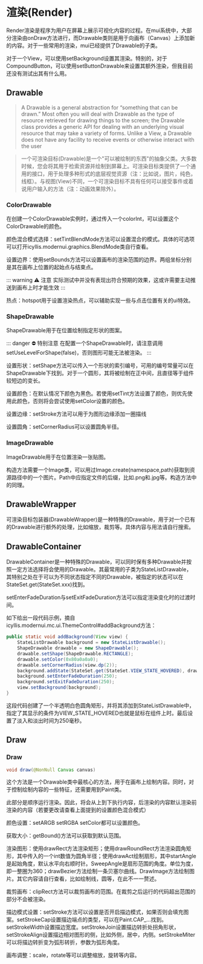 # 渲染(Render)

Render渲染是程序为用户在屏幕上展示可视化内容的过程。在mui系统中，大部分渲染由onDraw方法进行，而Drawable类则是用于向画布（Canvas）上添加新的内容。对于一些常用的渲染，mui已经提供了Drawable的子类。

对于一个View，可以使用setBackground设置其渲染。特别的，对于CompoundButton，可以使用setButtonDrawable来设置其额外渲染，但我目前还没有测试出其有什么用。

## Drawable

> A Drawable is a general abstraction for “something that can be drawn.” Most often you will deal with Drawable as the type of resource retrieved for drawing things to the screen; the Drawable class provides a generic API for dealing with an underlying visual resource that may take a variety of forms. Unlike a View, a Drawable does not have any facility to receive events or otherwise interact with the user

> 一个可渲染目标(Drawable)是一个"可以被绘制的东西"的抽象父类。大多数时候，您会将其用于检索资源并绘制到屏幕上。可渲染目标类提供了一个通用的接口，用于处理多种形式的底层视觉资源（注：比如说，图片，纯色，线框）。与视图(View)不同，一个可渲染目标不具有任何可以接受事件或着说用户输入的方法（注：动画效果除外）。

### ColorDrawable

在创建一个ColorDrawable实例时，通过传入一个colorInt，可以设置这个ColorDrawable的颜色。

颜色混合模式选择：setTintBlendMode方法可以设置混合的模式。具体的可选项可以打开icyllis.modernui.graphics.BlendMode类自行查看。

设置边界：使用setBounds方法可以设置画布的渲染范围的边界。两组坐标分别是其在画布上位置的起始点与结束点。

::: warning :warning: 注意
实际测试中并没有表现出符合预期的效果，这或许需要主动推送到画布上时才能生效
:::

热点：hotspot用于设置渲染热点，可以辅助实现一些与点击位置有关的ui特效。

### ShapeDrawable

ShapeDrawable用于在位置绘制指定形状的图案。

::: danger :no_entry: 特别注意
在配置一个ShapeDrawable时，请注意调用setUseLevelForShape(false)，否则图形可能无法被渲染。
:::

设置形状：setShape方法可以传入一个形状的索引编号，可用的编号常量可以在ShapeDrawable下找到。对于一个圆形，其将被绘制在正中间，且直径等于组件较短边的变长。

设置颜色：在默认情况下颜色为黑色。若使用setTint方法设置了颜色，则优先使用此颜色，否则将会尝试使用setColor设置的颜色。

设置边缘：setStroke方法可以用于为图形边缘添加一圈描线

设置圆角：setCornerRadius可以设置圆角半径。

### ImageDrawable

ImageDrawable用于在位置渲染一张贴图。

构造方法需要一个Image类，可以用过Image.create(namespace,path)获取到资源路径中的一个图片。Path中应指定文件的后缀，比如.png和.jpg等。构造方法中的同理。

## DrawableWrapper

可渲染目标包装器(DrawableWrapper)是一种特殊的Drawable，用于对一个已有的Drawable进行额外的处理，比如缩放，裁剪等。具体内容与用法请自行搜索。

## DrawableContainer

DrawableContainer是一种特殊的Drawable，可以同时保有多种Drawable并按照一定方法选择将会使用的Drawable。其最常用的子类为StateListDrawable，其特别之处在于可以为不同状态指定不同的Drawable，被指定的状态可以在StateSet.get(StateSet.xxx)找到。

setEnterFadeDuration与setExitFadeDuration方法可以指定渲染变化时的过渡时间。

如下给出一段代码示例，摘自icyllis.modernui.mc.ui.ThemeControl#addBackground方法：

```java
public static void addBackground(View view) {
    StateListDrawable background = new StateListDrawable();
    ShapeDrawable drawable = new ShapeDrawable();
    drawable.setShape(ShapeDrawable.RECTANGLE);
    drawable.setColor(0x80a0a0a0);
    drawable.setCornerRadius(view.dp(2));
    background.addState(StateSet.get(StateSet.VIEW_STATE_HOVERED), drawable);
    background.setEnterFadeDuration(250);
    background.setExitFadeDuration(250);
    view.setBackground(background);
}
```

这段代码创建了一个半透明白色圆角矩形，并将其添加到StateListDrawable中，指定了其显示的条件为VIEW\_STATE\_HOVERED也就是鼠标在组件上时。最后设置了淡入和淡出时间为250毫秒。

## Draw

### Draw

```java
void draw(@NonNull Canvas canvas)
```

这个方法是一个Drawable类中最核心的方法，用于在画布上绘制内容。同时，对于控制绘制内容的一些特征，还需要用到Paint类。

此部分是顺序运行渲染。因此，将会从上到下执行内容，后渲染的内容默认渲染前渲染的内容（若要更改请查看上面提到的设置颜色混合模式）

颜色设置：setARGB setRGBA setColor都可以设置颜色。

获取大小：getBound()方法可以获取到默认范围。

渲染图形：使用drawRect方法渲染矩形；使用drawRoundRect方法渲染圆角矩形，其中传入的一个int数值为圆角半径；使用drawAct绘制扇形，其中startAngle是起始角度，默认水平向右顺时针。SweepAngle是扇形范围的角度。单位为度，即一整圈为360；drawBezier方法绘制一条贝塞尔曲线。DrawImage方法绘制图片。其它内容请自行查看，比如绘制线，圆等，在此不一一赘述。

裁剪画布：clipRect方法可以裁剪画布的范围。在裁剪之后运行的代码超出范围的部分不会被渲染。

描边模式设置：setStroke方法可以设置是否开启描边模式，如果否则会填充图案。setStrokeCap设置描边端点的类型，可以在Paint.CAP\_...找到。setStrokeWidth设置描边宽度。setStrokeJoin设置描边转折处拐角形状，setStrokeAlign设置描边相对图形的侧，比如外侧，居中，内侧。setStrokeMiter可以将描边转折变为弧形转折，参数为弧形角度。

画布调整：scale，rotate等可以调整缩放，旋转等内容。
